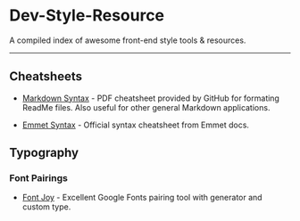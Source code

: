# Dev-Style-Resource
A compiled index of awesome front-end style tools &amp; resources.

<hr/>

## Cheatsheets ##

* [Markdown Syntax](https://guides.github.com/pdfs/markdown-cheatsheet-online.pdf) - PDF cheatsheet provided by GitHub for formating ReadMe files. Also useful for other general Markdown applications.

* [Emmet Syntax](https://docs.emmet.io/cheat-sheet/) - Official syntax cheatsheet from Emmet docs.

## Typography ##

### Font Pairings ###
* [Font Joy](https://fontjoy.com) - Excellent Google Fonts pairing tool with generator and custom type.
